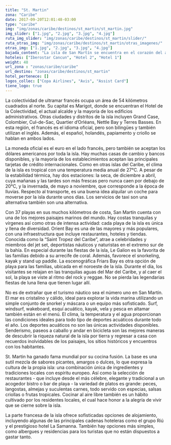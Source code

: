 ```yaml
---
title: "St. Martin"
zona: "Caribe"
date: 2017-09-20T12:01:48-03:00
type: "caribe"
img: "img/zonas/caribe/destinos/st_martin/st_martin.jpg"
img_slider: ["1.jpg", "2.jpg", "3.jpg", "4.jpg"]
ruta_img_slider: "img/zonas/caribe/destinos/st_martin/slider/"
ruta_otras_img: "img/zonas/caribe/destinos/st_martin/otras_imagenes/"
otras_img: ["1.jpg", "2.jpg", "3.jpg", "4.jpg"]
bajada_content: "La isla de San Martín se encuentra en el corazón del archipiélago de las Antillas en el hemisferio norte, entre el Trópico de Cáncer y el Ecuador. St. Martin se divide en dos territorios: Saint-Martin, que pertenece a la República Francesa, y Saint-Maarten, parte de los Países Bajos."
hoteles: ["Iberostar Cancun", "Hotel 2", "Hotel 1"]
weight: 48
url_zona : "zonas/caribe/caribe"
url_destino: "zonas/caribe/destinos/st_martin"
hotel_pertenece: []
logos_collec: ["Copa Airlines", "Avis", "Assist Card"]
tiene_logo: true
---
```

La colectividad de ultramar francés ocupa un área de 54 kilómetros cuadrados al norte. Su capital es Marigot, donde se encuentran el Hotel de la Colectividad, el actual alcalde y la mayoría de los edificios administrativos. Otras ciudades y distritos de la isla incluyen Grand Case, Colombier, Cul-de-Sac, Quartier d’Orléans, Nettle Bay y Terres Basses. En esta región, el francés es el idioma oficial, pero son bilingües y también utilizan el inglés. Además, el español, holandés, papiamento y criollo se hablan en ambos lados.

La moneda oficial es el euro en el lado francés, pero también se aceptan los dólares americanos por toda la isla. Hay muchas casas de cambio y bancos disponibles, y la mayoría de los establecimientos aceptan las principales tarjetas de crédito internacionales. Como en otras islas del Caribe, el clima de la isla es tropical con una temperatura media anual de 27°C. A pesar de la estabilidad térmica, hay dos estaciones: la seca, de diciembre a abril, cuya mañanas y las tardes son más frescas pero nunca caen por debajo de 20°C, y la invernada, de mayo a noviembre, que corresponde a la época de lluvias. Respecto al transporte, es una buena idea alquilar un coche para moverse por la isla durante unos días. Los servicios de taxi son una alternativa también son una alternativa.

Con 37 playas en sus muchos kilómetros de costa, San Martín cuenta con una de los mejores paisajes marinos del mundo. Hay costas tranquilas y vírgenes así como otras de intensa actividad: cada playa de la isla es única y llena de diversidad. Orient Bay es una de las mayores y más populares, con una infraestructura que incluye restaurantes, hoteles y tiendas. Conocida como la “Saint Tropez del Caribe”, atrae a celebridades y miembros del jet set, deportistas náuticos y naturistas en el extremo sur de la bahía. En especial durante las fiestas de la isla, Le Galion es la favorita de las familias debido a su arrecife de coral. Además, favorece el snorkeling, kayak y stand up paddle. La escenográfica Friars Bay es otra opción de playa para las familias, ubicada en el noroeste de la isla. Durante el día, los visitantes se relajan en las tranquilas aguas del Mar del Caribe, y al caer el sol, la playa se viste al ritmo del rock y reggae. No se pierda las legendarias fiestas de luna llena que tienen lugar allí.

No es de extrañar que el turismo náutico sea el número uno en San Martín. El mar es cristalino y cálido, ideal para explorar la vida marina utilizando un simple conjunto de snorkel y máscara o un equipo más sofisticado. Surf, windsurf, wakeboard, esquí acuático, kayak, vela y pesca en altamar también están en el menú. El clima, la temperatura y el agua proporcionan las condiciones ideales para todo tipo de deportes acuáticos durante todo el año. Los deportes acuáticos no son las únicas actividades disponibles. Senderismo, paseos a caballo y andar en bicicleta son las mejores maneras de descubrir la riqueza natural de la isla por tierra y regresar a casa con recuerdos inolvidables de los paisajes, los sitios históricos y encuentros con los habitantes.

St. Martin ha ganado fama mundial por su cocina fusión. La base es una sutil mezcla de sabores picantes, amargos o dulces, lo que expresa la cultura de la propia isla: una combinación única de ingredientes y tradiciones locales con espíritu europeo. Así como la selección de restaurantes - que incluye desde el más célebre, elegante y tradicional a un acogedor bistro o bar de playa - la variedad de platos es grande: peces, langostas, almejas y suculentas carnes, todo servido con especias, salsas criollas o frutas tropicales. Cocinar al aire libre también es un hábito cultivado por los residentes locales, el cual hace honor a la alegría de vivir que se cierne sobre la isla.

La parte francesa de la isla ofrece sofisticadas opciones de alojamiento, incluyendo algunas de las principales cadenas hoteleras como el grupo Riú y el prestigioso hotel La Samanna. También hay opciones más simples, como albergues y residencias para los turistas que no están dispuestos a gastar tanto.
